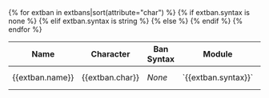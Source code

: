 <table markdown="1">
<thead>
<tr>
<th>Name</th>
<th>Character</th>
<th>Ban Syntax</th>
<th>Module</th>
<th>Description</th>
</tr>
</thead>
<tbody markdown="1">
{% for extban in extbans|sort(attribute="char") %}
<tr markdown="1">
<td markdown="1">{{extban.name}}</td>
<td markdown="1">{{extban.char}}</td>
{% if extban.syntax is none %}
<td><em>None</em></td>
{% elif extban.syntax is string %}
<td markdown="1">`{{extban.syntax}}`</td>
{% else %}
<td markdown="1">`{{extban.syntax|join('`<br>`')}}`</td>
{% endif %}
<td markdown="1">[{{extban.module}}](/3/modules/{{extban.module}}/)</td>
<td markdown="1">{{extban.description}}</td>
</tr>
{% endfor %}
</tbody>
</table>
